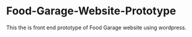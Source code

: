 # Food-Garage-Website-Prototype
This the is front end prototype of Food Garage website using wordpress. 
